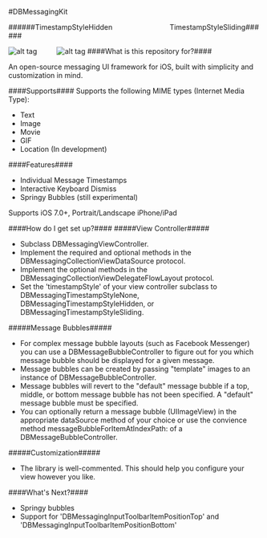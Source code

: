 #DBMessagingKit

######TimestampStyleHidden                             TimestampStyleSliding######

![alt tag](https://cloud.githubusercontent.com/assets/5367914/5310054/ceb41222-7bfa-11e4-858e-2c6a7fe4c055.gif)
        
![alt tag](https://cloud.githubusercontent.com/assets/5367914/6097248/707975a4-af84-11e4-989e-a19cb0ca4708.gif)
####What is this repository for?####

An open-source messaging UI framework for iOS, built with simplicity and customization in mind.

####Supports####
 Supports the following MIME types (Internet Media Type):
 - Text
 - Image
 - Movie
 - GIF
 - Location (In development)

####Features####
- Individual Message Timestamps
- Interactive Keyboard Dismiss
- Springy Bubbles (still experimental)

Supports iOS 7.0+, Portrait/Landscape iPhone/iPad

####How do I get set up?####
#####View Controller#####
- Subclass DBMessagingViewController.
- Implement the required and optional methods in the DBMessagingCollectionViewDataSource protocol.
- Implement the optional methods in the DBMessagingCollectionViewDelegateFlowLayout protocol.
- Set the 'timestampStyle' of your view controller subclass to DBMessagingTimestampStyleNone, DBMessagingTimestampStyleHidden, or DBMessagingTimestampStyleSliding.

#####Message Bubbles#####
- For complex message bubble layouts (such as Facebook Messenger) you can use a DBMessageBubbleController to figure out for you which message bubble should be displayed for a given message.
- Message bubbles can be created by passing "template" images to an instance of DBMessageBubbleController.
- Message bubbles will revert to the "default" message bubble if a top, middle, or bottom message bubble has not been specified. A "default" message bubble must be specified.
- You can optionally return a message bubble (UIImageView) in the appropriate dataSource method of your choice or use the convience method messageBubbleForItemAtIndexPath: of a DBMessageBubbleController.

#####Customization#####
- The library is well-commented. This should help you configure your view however you like.

####What's Next?####

- Springy bubbles
- Support for 'DBMessagingInputToolbarItemPositionTop' and 'DBMessagingInputToolbarItemPositionBottom'
